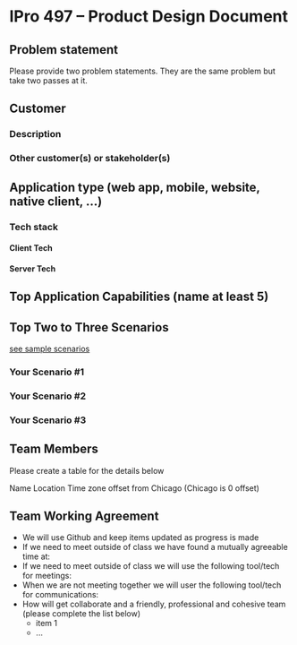 # IPro 497 – Product Design Document

## Problem statement
Please provide two problem statements.  They are the same problem but take two passes at it.

 
## Customer
### Description

### Other customer(s) or stakeholder(s)

 
## Application type (web app, mobile, website, native client, …)
 
### Tech stack

#### Client Tech 
#### Server Tech
 
## Top Application Capabilities (name at least 5)

## Top Two to Three Scenarios
[see sample scenarios](https://github.com/mschray/IPro497Sample/blob/main/Examples/ScenarioExample.md)

### Your Scenario #1
### Your Scenario #2
### Your Scenario #3

## Team Members
Please create a table for the details below 

Name	Location	Time zone offset from Chicago (Chicago is 0 offset)
		
		
		

## Team Working Agreement
- We will use Github and keep items updated as progress is made
- If we need to meet outside of class we have found a mutually agreeable time at:
- If we need to meet outside of class we will use the following tool/tech for meetings: 
- When we are not meeting together we will user the following tool/tech for communications: 
- How will get collaborate and a friendly, professional and cohesive team (please complete the list below)
  - item 1
  - ...

